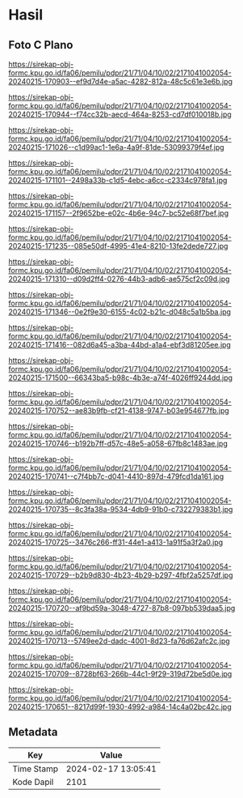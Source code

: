 # Hasil

## Foto C Plano

https://sirekap-obj-formc.kpu.go.id/fa06/pemilu/pdpr/21/71/04/10/02/2171041002054-20240215-170903--ef9d7d4e-a5ac-4282-812a-48c5c61e3e6b.jpg

https://sirekap-obj-formc.kpu.go.id/fa06/pemilu/pdpr/21/71/04/10/02/2171041002054-20240215-170944--f74cc32b-aecd-464a-8253-cd7df010018b.jpg

https://sirekap-obj-formc.kpu.go.id/fa06/pemilu/pdpr/21/71/04/10/02/2171041002054-20240215-171026--c1d99ac1-1e6a-4a9f-81de-53099379f4ef.jpg

https://sirekap-obj-formc.kpu.go.id/fa06/pemilu/pdpr/21/71/04/10/02/2171041002054-20240215-171101--2498a33b-c1d5-4ebc-a6cc-c2334c978fa1.jpg

https://sirekap-obj-formc.kpu.go.id/fa06/pemilu/pdpr/21/71/04/10/02/2171041002054-20240215-171157--2f9652be-e02c-4b6e-94c7-bc52e68f7bef.jpg

https://sirekap-obj-formc.kpu.go.id/fa06/pemilu/pdpr/21/71/04/10/02/2171041002054-20240215-171235--085e50df-4995-41e4-8210-13fe2dede727.jpg

https://sirekap-obj-formc.kpu.go.id/fa06/pemilu/pdpr/21/71/04/10/02/2171041002054-20240215-171310--d09d2ff4-0276-44b3-adb6-ae575cf2c09d.jpg

https://sirekap-obj-formc.kpu.go.id/fa06/pemilu/pdpr/21/71/04/10/02/2171041002054-20240215-171346--0e2f9e30-6155-4c02-b21c-d048c5a1b5ba.jpg

https://sirekap-obj-formc.kpu.go.id/fa06/pemilu/pdpr/21/71/04/10/02/2171041002054-20240215-171416--082d6a45-a3ba-44bd-a1a4-ebf3d81205ee.jpg

https://sirekap-obj-formc.kpu.go.id/fa06/pemilu/pdpr/21/71/04/10/02/2171041002054-20240215-171500--66343ba5-b98c-4b3e-a74f-4026ff9244dd.jpg

https://sirekap-obj-formc.kpu.go.id/fa06/pemilu/pdpr/21/71/04/10/02/2171041002054-20240215-170752--ae83b9fb-cf21-4138-9747-b03e954677fb.jpg

https://sirekap-obj-formc.kpu.go.id/fa06/pemilu/pdpr/21/71/04/10/02/2171041002054-20240215-170746--b192b7ff-d57c-48e5-a058-67fb8c1483ae.jpg

https://sirekap-obj-formc.kpu.go.id/fa06/pemilu/pdpr/21/71/04/10/02/2171041002054-20240215-170741--c7f4bb7c-d041-4410-897d-479fcd1da161.jpg

https://sirekap-obj-formc.kpu.go.id/fa06/pemilu/pdpr/21/71/04/10/02/2171041002054-20240215-170735--8c3fa38a-9534-4db9-91b0-c732279383b1.jpg

https://sirekap-obj-formc.kpu.go.id/fa06/pemilu/pdpr/21/71/04/10/02/2171041002054-20240215-170725--3476c266-ff31-44e1-a413-1a91f5a3f2a0.jpg

https://sirekap-obj-formc.kpu.go.id/fa06/pemilu/pdpr/21/71/04/10/02/2171041002054-20240215-170729--b2b9d830-4b23-4b29-b297-4fbf2a5257df.jpg

https://sirekap-obj-formc.kpu.go.id/fa06/pemilu/pdpr/21/71/04/10/02/2171041002054-20240215-170720--af9bd59a-3048-4727-87b8-097bb539daa5.jpg

https://sirekap-obj-formc.kpu.go.id/fa06/pemilu/pdpr/21/71/04/10/02/2171041002054-20240215-170713--5749ee2d-dadc-4001-8d23-fa76d62afc2c.jpg

https://sirekap-obj-formc.kpu.go.id/fa06/pemilu/pdpr/21/71/04/10/02/2171041002054-20240215-170709--8728bf63-266b-44c1-9f29-319d72be5d0e.jpg

https://sirekap-obj-formc.kpu.go.id/fa06/pemilu/pdpr/21/71/04/10/02/2171041002054-20240215-170651--8217d99f-1930-4992-a984-14c4a02bc42c.jpg


## Metadata

| Key        | Value               |
| ---------- | ------------------- |
| Time Stamp | 2024-02-17 13:05:41 |
| Kode Dapil | 2101                |



